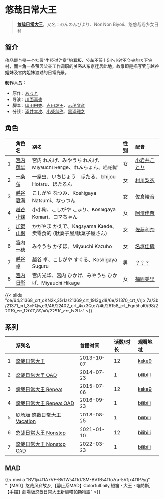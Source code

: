 # 悠哉日常大王


> <u>**[悠哉日常大王](http://bgm.tv/subject/78405)**</u>，又名：のんのんびより、Non Non Biyori、悠悠哉哉少女日和

## 简介


作品舞台是一个挂著“牛经过注意”的看板，公车不等上5个小时不会来的乡下农村，而主角一条萤因父亲工作调职的关系从东京迁居此地，故事即是描写萤与越谷姐妹及宫内姐妹渡过的日常光景。

**制作人员：**
- 原作：[あっと](http://bgm.tv/person/11863)
- 导演：[川面真也](http://bgm.tv/person/7866)
- 脚本：[山田由香](http://bgm.tv/person/2883)、[吉田玲子](http://bgm.tv/person/508)、[志茂文彦](http://bgm.tv/person/63)
- 分镜：[泽井幸次](http://bgm.tv/person/909)、[小柴纯弥](http://bgm.tv/person/16485)、[黑泽雅之](http://bgm.tv/person/19186)

## 角色

|     |   角色名   |   别名  | 性别 |  配音  |
|:--- |:------  |:----      |:---  |:--   |
| 1 | [宫内莲华](http://bgm.tv/character/21368) | 宮内 れんげ、みやうち れんげ、Miyauchi Renge、れんちょん、喵帕斯 | 女 | [小岩井ことり](http://bgm.tv/person/7837) |
| 2 | [一条萤](http://bgm.tv/character/21369) | 一条虫、いちじょう　ほたる、Ichijou Hotaru、ほたるん | 女 | [村川梨衣](http://bgm.tv/person/9096) |
| 3 | [越谷夏海](http://bgm.tv/character/21370) | こしがや なつみ、Koshigaya Natsumi、なっつん | 女 | [佐倉綾音](http://bgm.tv/person/5745) |
| 4 | [越谷小鞠](http://bgm.tv/character/21371) | 小小鞠、こしがや こまり、Koshigaya Komari、コマちゃん | 女 | [阿澄佳奈](http://bgm.tv/person/4868) |
| 5 | [加贺山枫](http://bgm.tv/character/22402) | かがやま かえで、Kagayama Kaede、卖零食的 (駄菓子屋/駄菓子屋さん) | 女 | [佐藤利奈](http://bgm.tv/person/4670) |
| 6 | [宫内一穗](http://bgm.tv/character/26158) | みやうち かずほ、Miyauchi Kazuho | 女 | [名塚佳織](http://bgm.tv/person/3922) |
| 7 | [越谷卓](http://bgm.tv/character/22019) | 越谷 卓、こしがや すぐる、Koshigaya Suguru | 男 | [？？？](http://bgm.tv/person/13698) |
| 8 | [宫内日影](http://bgm.tv/character/22510) | 宫内光华、宮内 ひかげ、みやうち ひかげ、Miyauchi Hikage | 女 | [福圓美里](http://bgm.tv/person/4372) |

{{< slide "ce/64/21368_crt_oKN2k,35/1a/21369_crt_19I3g,d8/6e/21370_crt_Vrjlx,7a/3b/21371_crt_3cFQw,e3/46/22402_crt_4ux3Q,e7/4b/26158_crt_Fqn5h,d0/98/22019_crt_12tXZ,89/a0/22510_crt_lx2Uo" >}}

## 系列

|     | 系列名                 | 首播时间       | 话数/时长 | 观看地址                                                       |
| :-- | :------------------ | :--------- | :---- | :--------------------------------------------------------- |
| 1   |[悠哉日常大王](https://bgm.tv/subject/78405)| 2013-10-07 | 12    | [keke9](https://www.keke9.app/play/23651-4-183885.html)    |
| 2   |[悠哉日常大王 OAD](https://bgm.tv/subject/86895)| 2014-07-23 | 1     | [bilibili](https://www.bilibili.com/video/BV1VW411m73w)    |
| 3   |[悠哉日常大王 Repeat](https://bgm.tv/subject/101442)| 2015-07-06 | 12    | [keke9](https://www.keke9.app/play/23650-4-183873.html)    |
| 4   |[悠哉日常大王 Repeat OAD](https://bgm.tv/subject/165738)| 2016-09-23 | 1     | [bilibili](https://www.bilibili.com/bangumi/play/ss5567)   |
| 5   |[剧场版 悠哉日常大王 Vacation](https://bgm.tv/subject/215618)| 2018-08-25 | 1     | [bilibili](https://www.bilibili.com/bangumi/play/ss26632)  |
| 6   |[悠哉日常大王 Nonstop](https://bgm.tv/subject/282684)| 2021-01-10 | 12    | [bilibili](https://www.bilibili.com/bangumi/play/ep374717) |
| 7   |[悠哉日常大王 Nonstop OAD](https://bgm.tv/subject/343176)| 2022-03-23 | 1     | [bilibili](https://www.bilibili.com/video/BV1xS4y117e2)    |


## MAD

{{< media  "BV1jx411A7VF-BV1Ws411d7SM-BV1Bs411o7ra-BV1jx411P7yg" 
"【MAD】悠哉风和故乡,【静止系MAD】ColorfulDaily,短笛・大王・喵帕斯,【手描】劇場版悠哉日常大王新編喵帕斯物語" >}}
